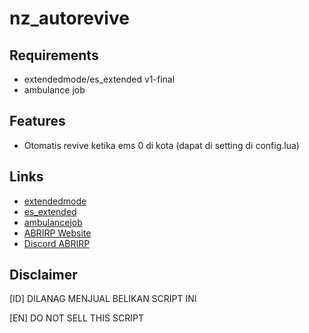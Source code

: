 # nz_autorevive

## Requirements
- extendedmode/es_extended v1-final
- ambulance job

## Features
- Otomatis revive ketika ems 0 di kota (dapat di setting di config.lua)

## Links
- [extendedmode](https://github.com/extendedmode/extendedmode)
- [es_extended](https://github.com/esx-framework/es_extended/tree/v1-final)
- [ambulancejob](https://github.com/esx-framework/esx_ambulancejob)
- [ABRIRP Website](https://id.abriroleplay.xyz)
- [Discord ABRIRP](https://discord.com/invite/mGeAVa7)

## Disclaimer

[ID]
DILANAG MENJUAL BELIKAN SCRIPT INI

[EN]
DO NOT SELL THIS SCRIPT
